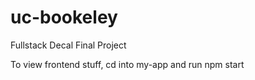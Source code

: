 # uc-bookeley
Fullstack Decal Final Project

To view frontend stuff, cd into my-app and run npm start
